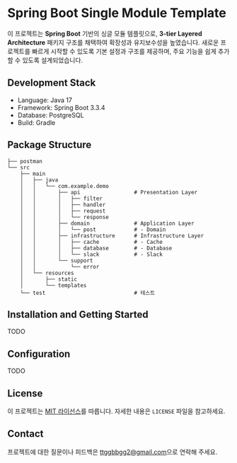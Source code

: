 # Spring Boot Single Module Template

이 프로젝트는 **Spring Boot** 기반의 싱글 모듈 템플릿으로, **3-tier Layered Architecture** 패키지 구조를 채택하여 확장성과 유지보수성을 높였습니다. 새로운 프로젝트를 빠르게 시작할 수 있도록 기본 설정과 구조를 제공하며, 주요 기능을 쉽게 추가할 수 있도록 설계되었습니다.

## Development Stack

- Language: Java 17
- Framework: Spring Boot 3.3.4
- Database: PostgreSQL
- Build: Gradle

## Package Structure

```text
├── postman                          
└── src
    ├── main
    │   ├── java
    │   │   └── com.example.demo
    │   │       ├── api                 # Presentation Layer
    │   │       │   ├── filter
    │   │       │   ├── handler
    │   │       │   ├── request
    │   │       │   └── response
    │   │       ├── domain              # Application Layer
    │   │       │   └── post            # - Domain
    │   │       ├── infrastructure      # Infrastructure Layer
    │   │       │   ├── cache           # - Cache
    │   │       │   ├── database        # - Database
    │   │       │   └── slack           # - Slack
    │   │       └── support             
    │   │           └── error
    │   └── resources
    │       ├── static
    │       └── templates
    └── test                            # 테스트
```

## Installation and Getting Started

TODO

## Configuration

TODO

## License

이 프로젝트는 [MIT 라이선스](LICENSE)를 따릅니다. 자세한 내용은 `LICENSE` 파일을 참고하세요.

## Contact

프로젝트에 대한 질문이나 피드백은 [ttggbbgg2@gmail.com](mailto:ttggbbgg2@gmail.com)으로 연락해 주세요.
